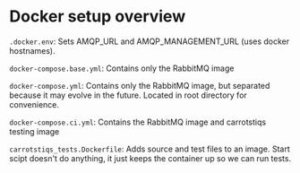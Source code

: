 # Docker setup overview

`.docker.env`: Sets AMQP_URL and AMQP_MANAGEMENT_URL (uses docker hostnames).

`docker-compose.base.yml`: Contains only the RabbitMQ image

`docker-compose.yml`: Contains only the RabbitMQ image, but separated because it may evolve in the future. Located in root directory for convenience.

`docker-compose.ci.yml`: Contains the RabbitMQ image and carrotstiqs testing image

`carrotstiqs_tests.Dockerfile`: Adds source and test files to an image. Start scipt doesn't do anything, it just keeps the container up so we can run tests.
